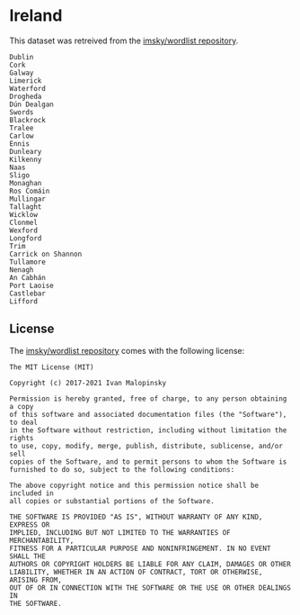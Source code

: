 # Ireland

This dataset was retreived from the [imsky/wordlist repository](https://github.com/imsky/wordlists).

```
Dublin
Cork
Galway
Limerick
Waterford
Drogheda
Dún Dealgan
Swords
Blackrock
Tralee
Carlow
Ennis
Dunleary
Kilkenny
Naas
Sligo
Monaghan
Ros Comáin
Mullingar
Tallaght
Wicklow
Clonmel
Wexford
Longford
Trim
Carrick on Shannon
Tullamore
Nenagh
An Cabhán
Port Laoise
Castlebar
Lifford
```

## License 

The [imsky/wordlist repository](https://github.com/imsky/wordlists) comes with the following license: 

```
The MIT License (MIT)

Copyright (c) 2017-2021 Ivan Malopinsky

Permission is hereby granted, free of charge, to any person obtaining a copy
of this software and associated documentation files (the "Software"), to deal
in the Software without restriction, including without limitation the rights
to use, copy, modify, merge, publish, distribute, sublicense, and/or sell
copies of the Software, and to permit persons to whom the Software is
furnished to do so, subject to the following conditions:

The above copyright notice and this permission notice shall be included in
all copies or substantial portions of the Software.

THE SOFTWARE IS PROVIDED "AS IS", WITHOUT WARRANTY OF ANY KIND, EXPRESS OR
IMPLIED, INCLUDING BUT NOT LIMITED TO THE WARRANTIES OF MERCHANTABILITY,
FITNESS FOR A PARTICULAR PURPOSE AND NONINFRINGEMENT. IN NO EVENT SHALL THE
AUTHORS OR COPYRIGHT HOLDERS BE LIABLE FOR ANY CLAIM, DAMAGES OR OTHER
LIABILITY, WHETHER IN AN ACTION OF CONTRACT, TORT OR OTHERWISE, ARISING FROM,
OUT OF OR IN CONNECTION WITH THE SOFTWARE OR THE USE OR OTHER DEALINGS IN
THE SOFTWARE.
```
